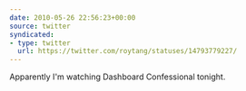 ```yaml
---
date: 2010-05-26 22:56:23+00:00
source: twitter
syndicated:
- type: twitter
  url: https://twitter.com/roytang/statuses/14793779227/
---
```


Apparently I'm watching Dashboard Confessional tonight.